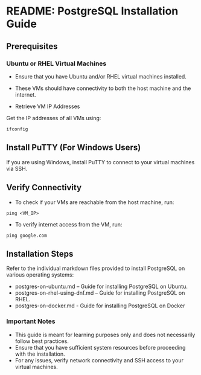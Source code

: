 # README: PostgreSQL Installation Guide

## Prerequisites

### Ubuntu or RHEL Virtual Machines

* Ensure that you have Ubuntu and/or RHEL virtual machines installed.
* These VMs should have connectivity to both the host machine and the internet.

* Retrieve VM IP Addresses

Get the IP addresses of all VMs using:

```
ifconfig
```

## Install PuTTY (For Windows Users)

If you are using Windows, install PuTTY to connect to your virtual machines via SSH.

## Verify Connectivity

* To check if your VMs are reachable from the host machine, run:

```
ping <VM_IP>
```

* To verify internet access from the VM, run:

```
ping google.com
```

## Installation Steps

Refer to the individual markdown files provided to install PostgreSQL on various operating systems:

* postgres-on-ubuntu.md – Guide for installing PostgreSQL on Ubuntu.
* postgres-on-rhel-using-dnf.md – Guide for installing PostgreSQL on RHEL.
* postgres-on-docker.md - Guide for installing PostgreSQL on Docker

### Important Notes

* This guide is meant for learning purposes only and does not necessarily follow best practices.
* Ensure that you have sufficient system resources before proceeding with the installation.
* For any issues, verify network connectivity and SSH access to your virtual machines.

